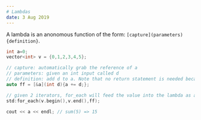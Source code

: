 ```yaml
---
# Lambdas
date: 3 Aug 2019
---
```


A lambda is an anonomous function of the form: `[capture](parameters){definition}`.

```cpp
int a=0;
vector<int> v = {0,1,2,3,4,5};

// capture: automatically grab the reference of a
// parameters: given an int input called d
// definition: add d to a. Note that no return statement is needed because this is simple
auto ff = [&a](int d){a += d;};

// given 2 iterators, for_each will feed the value into the lambda as an arg
std:for_each(v.begin(),v.end(),ff);

cout << a << endl; // sum(5) => 15
```
